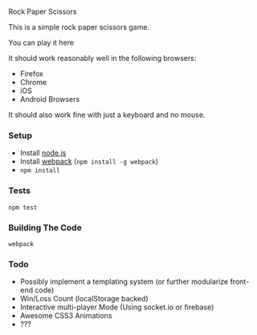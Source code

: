 Rock Paper Scissors

This is a simple rock paper scissors game.

You can play it here

It should work reasonably well in the following browsers:
- Firefox
- Chrome
- iOS
- Android Browsers

It should also work fine with just a keyboard and no mouse.

### Setup

- Install [node.js](http://nodejs.org/)
- Install [webpack](http://webpack.github.io/) (`npm install -g webpack`)
- `npm install`

### Tests

`npm test`

### Building The Code

`webpack`

### Todo

- Possibly implement a templating system (or further modularize front-end code)
- Win/Loss Count (localStorage backed)
- Interactive multi-player Mode (Using socket.io or firebase)
- Awesome CSS3 Animations
- ???